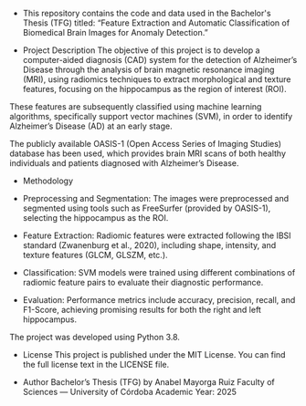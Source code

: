 - This repository contains the code and data used in the Bachelor's Thesis (TFG) titled:
“Feature Extraction and Automatic Classification of Biomedical Brain Images for Anomaly Detection.”

- Project Description
The objective of this project is to develop a computer-aided diagnosis (CAD) system for the detection of Alzheimer’s Disease through the analysis of brain magnetic resonance imaging (MRI), using radiomics techniques to extract morphological and texture features, focusing on the hippocampus as the region of interest (ROI).

These features are subsequently classified using machine learning algorithms, specifically support vector machines (SVM), in order to identify Alzheimer’s Disease (AD) at an early stage.

The publicly available OASIS-1 (Open Access Series of Imaging Studies) database has been used, which provides brain MRI scans of both healthy individuals and patients diagnosed with Alzheimer’s Disease.

- Methodology
* Preprocessing and Segmentation:
The images were preprocessed and segmented using tools such as FreeSurfer (provided by OASIS-1), selecting the hippocampus as the ROI.

* Feature Extraction:
Radiomic features were extracted following the IBSI standard (Zwanenburg et al., 2020), including shape, intensity, and texture features (GLCM, GLSZM, etc.).

* Classification:
SVM models were trained using different combinations of radiomic feature pairs to evaluate their diagnostic performance.

* Evaluation:
Performance metrics include accuracy, precision, recall, and F1-Score, achieving promising results for both the right and left hippocampus.

The project was developed using Python 3.8.

- License
This project is published under the MIT License.
You can find the full license text in the LICENSE file.

- Author
Bachelor’s Thesis (TFG) by Anabel Mayorga Ruiz
Faculty of Sciences — University of Córdoba
Academic Year: 2025
